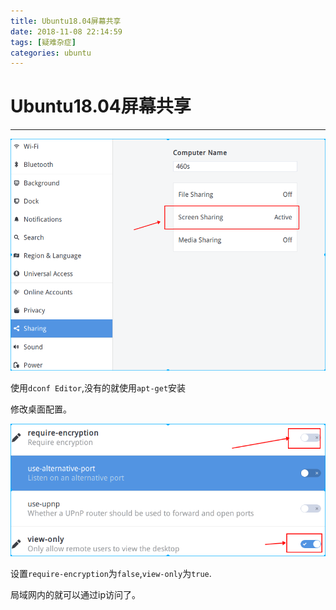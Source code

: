 ```yaml
---
title: Ubuntu18.04屏幕共享
date: 2018-11-08 22:14:59
tags: [疑难杂症]
categories: ubuntu
---
```


# Ubuntu18.04屏幕共享

---

![001](/img/ubuntu/ScreenSharing/001.png)

使用`dconf Editor`,没有的就使用`apt-get`安装

修改桌面配置。

![002](/img/ubuntu/ScreenSharing/002.png)

设置`require-encryption`为`false`,`view-only`为`true`.

局域网内的就可以通过ip访问了。